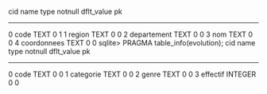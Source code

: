 cid  name         type  notnull  dflt_value  pk
---  -----------  ----  -------  ----------  --
0    code         TEXT  0                    1 
1    region       TEXT  0                    0 
2    departement  TEXT  0                    0 
3    nom          TEXT  0                    0 
4    coordonnees  TEXT  0                    0 
sqlite> PRAGMA table_info(evolution);
cid  name       type     notnull  dflt_value  pk
---  ---------  -------  -------  ----------  --
0    code       TEXT     0                    0 
1    categorie  TEXT     0                    0 
2    genre      TEXT     0                    0 
3    effectif   INTEGER  0                    0 
